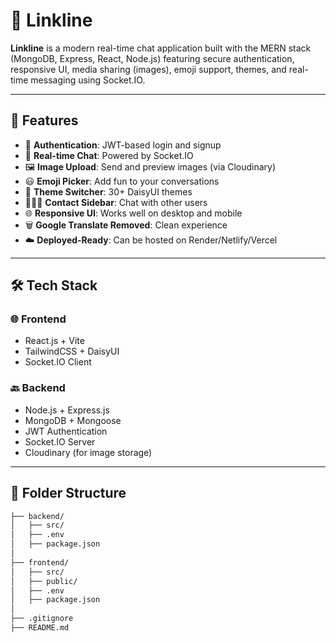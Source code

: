 # 📡 Linkline

**Linkline** is a modern real-time chat application built with the MERN stack (MongoDB, Express, React, Node.js) featuring secure authentication, responsive UI, media sharing (images), emoji support, themes, and real-time messaging using Socket.IO.

---

## 🚀 Features

- 🔐 **Authentication**: JWT-based login and signup
- 💬 **Real-time Chat**: Powered by Socket.IO
- 🖼️ **Image Upload**: Send and preview images (via Cloudinary)
- 😃 **Emoji Picker**: Add fun to your conversations
- 🎨 **Theme Switcher**: 30+ DaisyUI themes
- 🧑‍🤝‍🧑 **Contact Sidebar**: Chat with other users
- 🌐 **Responsive UI**: Works well on desktop and mobile
- 🗑️ **Google Translate Removed**: Clean experience
- ☁️ **Deployed-Ready**: Can be hosted on Render/Netlify/Vercel

---

## 🛠️ Tech Stack

### 🌐 Frontend
- React.js + Vite
- TailwindCSS + DaisyUI
- Socket.IO Client

### 🔙 Backend
- Node.js + Express.js
- MongoDB + Mongoose
- JWT Authentication
- Socket.IO Server
- Cloudinary (for image storage)

---

## 📁 Folder Structure

```bash
├── backend/
│   ├── src/
│   ├── .env
│   ├── package.json
│
├── frontend/
│   ├── src/
│   ├── public/
│   ├── .env
│   ├── package.json
│
├── .gitignore
├── README.md

